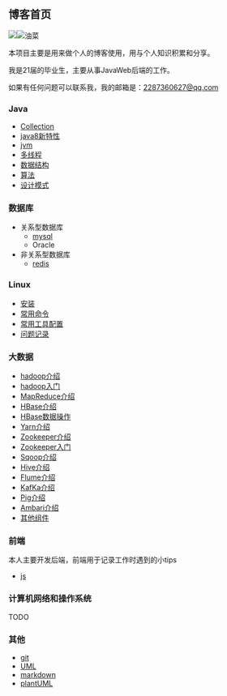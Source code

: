 ## 博客首页

![](https://img.shields.io/badge/码龄-3年-blue)![油菜](https://img.shields.io/badge/dynamic/json?color=FE7398&label=bilibili&prefix=%E7%B2%89%E4%B8%9D%E6%95%B0%3A&query=%24.data.totalSubs&url=https%3A%2F%2Fapi.spencerwoo.com%2Fsubstats%2F%3Fsource%3Dbilibili%26queryKey%3D251889727)

本项目主要是用来做个人的博客使用，用与个人知识积累和分享。

我是21届的毕业生，主要从事JavaWeb后端的工作。

如果有任何问题可以联系我，我的邮箱是：2287360627@qq.com

### Java

- [Collection](https://github.com/youcai922/youcai922.github.io/tree/main/01.java/00.Collection)
- [java8新特性](https://github.com/youcai922/youcai922.github.io/tree/main/01.java/01java8%E6%96%B0%E7%89%B9%E6%80%A7)
- [jvm](https://github.com/youcai922/youcai922.github.io/tree/main/01.java/02.jvm)
- [多线程](https://github.com/youcai922/youcai922.github.io/tree/main/01.java/03.%E5%A4%9A%E7%BA%BF%E7%A8%8B)
- [数据结构](https://github.com/youcai922/youcai922.github.io/tree/main/01.java/%E6%95%B0%E6%8D%AE%E7%BB%93%E6%9E%84)
- [算法](https://github.com/youcai922/youcai922.github.io/tree/main/01.java/05.%E6%95%B0%E6%8D%AE%E7%BB%93%E6%9E%84)
- [设计模式](https://github.com/youcai922/youcai922.github.io/tree/main/01.java/04.%E8%AE%BE%E8%AE%A1%E6%A8%A1%E5%BC%8F)



### 数据库

- 关系型数据库
  - [mysql](https://github.com/youcai922/youcai922.github.io/tree/main/02.dataBase/mysql)
  - Oracle
- 非关系型数据库
  - [redis](https://github.com/youcai922/youcai922.github.io/tree/main/02.dataBase/redis)

### Linux

- [安装](https://github.com/youcai922/youcai922.github.io/blob/main/03.Linux/00%E5%AE%89%E8%A3%85.md)
- [常用命令](https://github.com/youcai922/youcai922.github.io/blob/main/03.Linux/01%E5%B8%B8%E7%94%A8%E5%91%BD%E4%BB%A4.md)
- [常用工具配置](https://github.com/youcai922/youcai922.github.io/blob/main/03.Linux/02%E5%B8%B8%E7%94%A8%E5%B7%A5%E5%85%B7%E9%85%8D%E7%BD%AE.md)
- [问题记录](https://github.com/youcai922/youcai922.github.io/blob/main/03.Linux/03%E9%97%AE%E9%A2%98%E8%AE%B0%E5%BD%95.md)

### 大数据

- [hadoop介绍](https://github.com/youcai922/youcai922.github.io/blob/main/04.BigData/01-0Hadoop%E4%BB%8B%E7%BB%8D.md)
- [hadoop入门](https://github.com/youcai922/youcai922.github.io/blob/main/04.BigData/01-1Hadoop%E5%85%A5%E9%97%A8.md)
- [MapReduce介绍](https://github.com/youcai922/youcai922.github.io/blob/main/04.BigData/02-0MapReduce%E4%BB%8B%E7%BB%8D.md)
- [HBase介绍](https://github.com/youcai922/youcai922.github.io/blob/main/04.BigData/03-0HBase%E4%BB%8B%E7%BB%8D.md)
- [HBase数据操作](https://github.com/youcai922/youcai922.github.io/blob/main/04.BigData/03-1HBase%E6%95%B0%E6%8D%AE%E6%93%8D%E4%BD%9C.md)
- [Yarn介绍](https://github.com/youcai922/youcai922.github.io/blob/main/04.BigData/04-0Yarn%E4%BB%8B%E7%BB%8D.md)
- [Zookeeper介绍](https://github.com/youcai922/youcai922.github.io/blob/main/04.BigData/05-0Zookeeper%E4%BB%8B%E7%BB%8D.md)
- [Zookeeper入门](https://github.com/youcai922/youcai922.github.io/blob/main/04.BigData/05-1Zookeeper%E5%85%A5%E9%97%A8.md)
- [Sqoop介绍](https://github.com/youcai922/youcai922.github.io/blob/main/04.BigData/06-0Sqoop%E4%BB%8B%E7%BB%8D.md)
- [Hive介绍](https://github.com/youcai922/youcai922.github.io/blob/main/04.BigData/07-0Hive%E4%BB%8B%E7%BB%8D.md)
- [Flume介绍](https://github.com/youcai922/youcai922.github.io/blob/main/04.BigData/08-0Flume%E4%BB%8B%E7%BB%8D.md)
- [KafKa介绍](https://github.com/youcai922/youcai922.github.io/blob/main/04.BigData/09-0Kafka%E4%BB%8B%E7%BB%8D.md)
- [Pig介绍](https://github.com/youcai922/youcai922.github.io/blob/main/04.BigData/10-0Pig%E4%BB%8B%E7%BB%8D.md)
- [Ambari介绍](https://github.com/youcai922/youcai922.github.io/blob/main/04.BigData/11-0Ambari%E4%BB%8B%E7%BB%8D.md)
- [其他组件](https://github.com/youcai922/youcai922.github.io/blob/main/04.BigData/12-0%E5%85%B6%E4%BB%96%E7%BB%84%E4%BB%B6%E7%9A%84%E4%BB%8B%E7%BB%8D.md)

### 前端

本人主要开发后端，前端用于记录工作时遇到的小tips

- [js](https://github.com/youcai922/youcai922.github.io/blob/main/05.%E5%89%8D%E7%AB%AF/js/%E5%B7%A5%E4%BD%9C%E7%BB%8F%E9%AA%8C.md)

### 计算机网络和操作系统

TODO

### 其他

- [git](https://github.com/youcai922/youcai922.github.io/blob/main/05.other/git.md)
- [UML](https://github.com/youcai922/youcai922.github.io/blob/main/20.other/UML.md)
- [markdown](https://github.com/youcai922/youcai922.github.io/blob/main/05.other/markdown.md)
- [plantUML](https://github.com/youcai922/youcai922.github.io/blob/main/20.other/plantUML.md)

